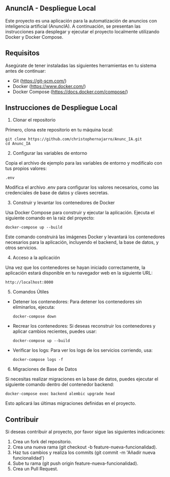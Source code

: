
AnuncIA - Despliegue Local
----------

Este proyecto es una aplicación para la automatización de anuncios con inteligencia artificial (AnuncIA). A continuación, se presentan las instrucciones para desplegar y ejecutar el proyecto localmente utilizando Docker y Docker Compose.

Requisitos
----------

Asegúrate de tener instaladas las siguientes herramientas en tu sistema antes de continuar:

- Git (https://git-scm.com/)
- Docker (https://www.docker.com/)
- Docker Compose (https://docs.docker.com/compose/)

Instrucciones de Despliegue Local
---------------------------------

1. Clonar el repositorio

Primero, clona este repositorio en tu máquina local:

    git clone https://github.com/christophernajarro/Anunc_IA.git
    cd Anunc_IA

2. Configurar las variables de entorno

Copia el archivo de ejemplo para las variables de entorno y modifícalo con tus propios valores:

    .env

Modifica el archivo .env para configurar los valores necesarios, como las credenciales de base de datos y claves secretas.

3. Construir y levantar los contenedores de Docker

Usa Docker Compose para construir y ejecutar la aplicación. Ejecuta el siguiente comando en la raíz del proyecto:

    docker-compose up --build

Este comando construirá las imágenes Docker y levantará los contenedores necesarios para la aplicación, incluyendo el backend, la base de datos, y otros servicios.

4. Acceso a la aplicación

Una vez que los contenedores se hayan iniciado correctamente, la aplicación estará disponible en tu navegador web en la siguiente URL:

    http://localhost:8000

5. Comandos Útiles

- Detener los contenedores: Para detener los contenedores sin eliminarlos, ejecuta:

      docker-compose down

- Recrear los contenedores: Si deseas reconstruir los contenedores y aplicar cambios recientes, puedes usar:

      docker-compose up --build

- Verificar los logs: Para ver los logs de los servicios corriendo, usa:

      docker-compose logs -f

6. Migraciones de Base de Datos

Si necesitas realizar migraciones en la base de datos, puedes ejecutar el siguiente comando dentro del contenedor backend:

    docker-compose exec backend alembic upgrade head

Esto aplicará las últimas migraciones definidas en el proyecto.

Contribuir
----------

Si deseas contribuir al proyecto, por favor sigue las siguientes indicaciones:

1. Crea un fork del repositorio.
2. Crea una nueva rama (git checkout -b feature-nueva-funcionalidad).
3. Haz tus cambios y realiza los commits (git commit -m 'Añadir nueva funcionalidad')
4. Sube tu rama (git push origin feature-nueva-funcionalidad).
5. Crea un Pull Request.

